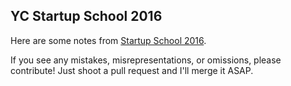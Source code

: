 ## YC Startup School 2016

Here are some notes from [Startup School 2016](http://startupschool.org/).

If you see any mistakes, misrepresentations, or omissions, please contribute! Just shoot a pull request and I'll merge it ASAP.
